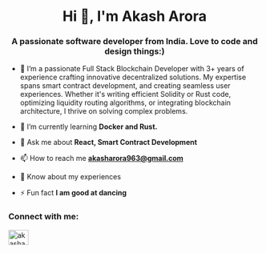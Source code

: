 <h1 align="center">Hi 👋, I'm Akash Arora</h1>
<h3 align="center">A passionate software developer from India. Love to code and design things:)</h3>

- 🔭 I’m a passionate Full Stack Blockchain Developer with 3+ years of experience crafting innovative decentralized solutions. My expertise spans smart contract development, and creating seamless user experiences. Whether it's writing efficient Solidity or Rust code, optimizing liquidity routing algorithms, or integrating blockchain architecture, I thrive on solving complex problems.

- 🌱 I’m currently learning **Docker and Rust.**

- 💬 Ask me about **React, Smart Contract Development**

- 📫 How to reach me **akasharora963@gmail.com**

- 📄 Know about my experiences 

- ⚡ Fun fact **I am good at dancing**

<h3 align="left">Connect with me:</h3>
<p align="left">
<a href="https://linkedin.com/in/akasharora03" target="blank"><img align="center" src="https://raw.githubusercontent.com/rahuldkjain/github-profile-readme-generator/master/src/images/icons/Social/linked-in-alt.svg" alt="akasharora03" height="30" width="40" /></a>
</p>


